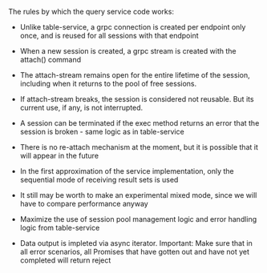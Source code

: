 The rules by which the query service code works:

- Unlike table-service, a grpc connection is created per endpoint only once, and is reused for all sessions with that endpoint

- When a new session is created, a grpc stream is created with the attach() command

- The attach-stream remains open for the entire lifetime of the session, including when it
  returns to the pool of free sessions.

- If attach-stream breaks, the session is considered not reusable.  But its current use, if any, is not interrupted.

- A session can be terminated if the exec method returns an error that the session is broken - same logic as in table-service

- There is no re-attach mechanism at the moment, but it is possible that it will appear in the future

- In the first approximation of the service implementation, only the sequential mode of receiving result sets is used

- It still may be worth to make an experimental mixed mode, since we will have to compare performance anyway

- Maximize the use of session pool management logic and error handling logic from table-service

- Data output is impleted via async iterator. Important: Make sure that in all error scenarios, all
  Promises that have gotten out and have not yet completed will return reject
